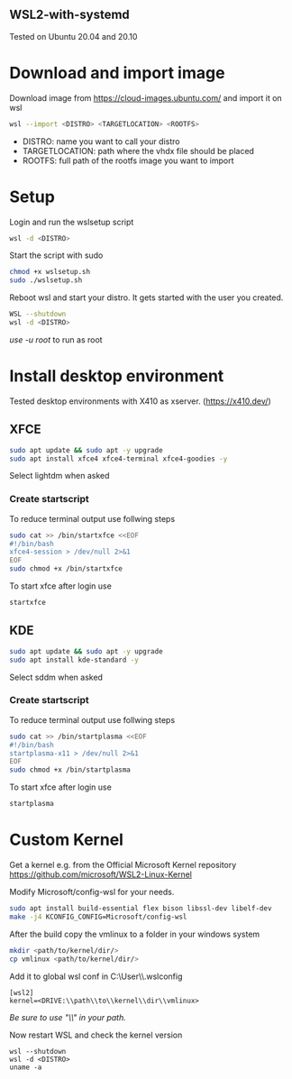 ## WSL2-with-systemd

Tested on Ubuntu 20.04 and 20.10

# Download and import image
Download image from https://cloud-images.ubuntu.com/ and import it on wsl

```bash
wsl --import <DISTRO> <TARGETLOCATION> <ROOTFS>
```
- DISTRO: name you want to call your distro
- TARGETLOCATION: path where the vhdx file should be placed
- ROOTFS: full path of the rootfs image you want to import

# Setup
Login and run the wslsetup script

```bash
wsl -d <DISTRO>
```
Start the script with sudo
```bash
chmod +x wslsetup.sh
sudo ./wslsetup.sh
```
Reboot wsl and start your distro. It gets started with the user you created.
```bash
WSL --shutdown
wsl -d <DISTRO>
```
*use -u root* to run as root
# Install desktop environment

Tested desktop environments with X410 as xserver. (https://x410.dev/)
## XFCE
```bash
sudo apt update && sudo apt -y upgrade
sudo apt install xfce4 xfce4-terminal xfce4-goodies -y
```
Select lightdm when asked
### Create startscript
To reduce terminal output use follwing steps

```bash
sudo cat >> /bin/startxfce <<EOF
#!/bin/bash
xfce4-session > /dev/null 2>&1
EOF
sudo chmod +x /bin/startxfce
```
To start xfce after login use
```bash
startxfce
```

## KDE
```bash
sudo apt update && sudo apt -y upgrade
sudo apt install kde-standard -y
```
Select sddm when asked

### Create startscript
To reduce terminal output use follwing steps

```bash
sudo cat >> /bin/startplasma <<EOF
#!/bin/bash
startplasma-x11 > /dev/null 2>&1
EOF
sudo chmod +x /bin/startplasma
```
To start xfce after login use
```bash
startplasma
```

# Custom Kernel

Get a kernel e.g. from the
Official Microsoft Kernel repository
https://github.com/microsoft/WSL2-Linux-Kernel

Modify Microsoft/config-wsl for your needs.

```bash
sudo apt install build-essential flex bison libssl-dev libelf-dev
make -j4 KCONFIG_CONFIG=Microsoft/config-wsl
```
After the build copy the vmlinux to a folder in your windows system

```bash
mkdir <path/to/kernel/dir/>
cp vmlinux <path/to/kernel/dir/>
```

Add it to global wsl conf in C:\User\\<USER>\\.wslconfig
```
[wsl2]
kernel=<DRIVE:\\path\\to\\kernel\\dir\\vmlinux>
```
*Be sure to use "\\\\" in your path.*

Now restart WSL and check the kernel version
```
wsl --shutdown
wsl -d <DISTRO>
uname -a
```